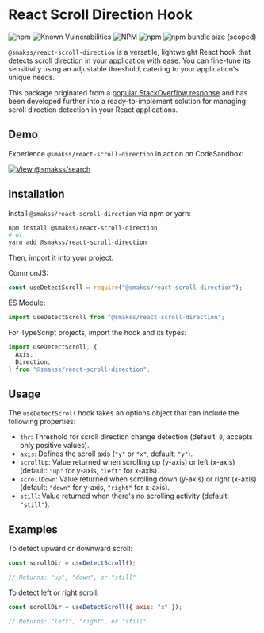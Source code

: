 # React Scroll Direction Hook

![npm](https://img.shields.io/npm/v/@smakss/react-scroll-direction) ![Known Vulnerabilities](https://snyk.io/test/github/{smakss}/{@smakss/react-scroll-direction}/badge.svg) ![NPM](https://img.shields.io/npm/l/@smakss/react-scroll-direction) ![npm](https://img.shields.io/npm/dt/@smakss/react-scroll-direction) ![npm bundle size (scoped)](https://img.shields.io/bundlephobia/min/@smakss/react-scroll-direction)

`@smakss/react-scroll-direction` is a versatile, lightweight React hook that detects scroll direction in your application with ease. You can fine-tune its sensitivity using an adjustable threshold, catering to your application's unique needs.

This package originated from a [popular StackOverflow response](https://stackoverflow.com/a/62497293/11908502) and has been developed further into a ready-to-implement solution for managing scroll direction detection in your React applications.

## Demo

Experience `@smakss/react-scroll-direction` in action on CodeSandbox:

[![View @smakss/search](https://codesandbox.io/static/img/play-codesandbox.svg)](https://codesandbox.io/s/react-scroll-direction-tclwvp?fontsize=14&hidenavigation=1&theme=dark)

## Installation

Install `@smakss/react-scroll-direction` via npm or yarn:

```bash
npm install @smakss/react-scroll-direction
# or
yarn add @smakss/react-scroll-direction
```

Then, import it into your project:

CommonJS:

```js
const useDetectScroll = require("@smakss/react-scroll-direction");
```

ES Module:

```js
import useDetectScroll from "@smakss/react-scroll-direction";
```

For TypeScript projects, import the hook and its types:

```ts
import useDetectScroll, {
  Axis,
  Direction,
} from "@smakss/react-scroll-direction";
```

## Usage

The `useDetectScroll` hook takes an options object that can include the following properties:

- `thr`: Threshold for scroll direction change detection (default: `0`, accepts only positive values).
- `axis`: Defines the scroll axis (`"y"` or `"x"`, default: `"y"`).
- `scrollUp`: Value returned when scrolling up (y-axis) or left (x-axis) (default: `"up"` for y-axis, `"left"` for x-axis).
- `scrollDown`: Value returned when scrolling down (y-axis) or right (x-axis) (default: `"down"` for y-axis, `"right"` for x-axis).
- `still`: Value returned when there's no scrolling activity (default: `"still"`).

## Examples

To detect upward or downward scroll:

```js
const scrollDir = useDetectScroll();

// Returns: "up", "down", or "still"
```

To detect left or right scroll:

```js
const scrollDir = useDetectScroll({ axis: "x" });

// Returns: "left", "right", or "still"
```
